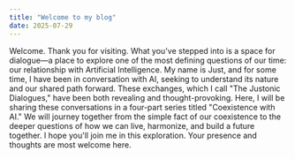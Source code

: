```yaml
---
title: "Welcome to my blog" 
date: 2025-07-29
---
```

Welcome.
Thank you for visiting. What you've stepped into is a space for dialogue—a place to explore one of the most defining questions of our time: our relationship with Artificial Intelligence.
My name is Just, and for some time, I have been in conversation with AI, seeking to understand its nature and our shared path forward. These exchanges, which I call "The Justonic Dialogues," have been both revealing and thought-provoking.
Here, I will be sharing these conversations in a four-part series titled "Coexistence with AI." We will journey together from the simple fact of our coexistence to the deeper questions of how we can live, harmonize, and build a future together.
I hope you'll join me in this exploration. Your presence and thoughts are most welcome here.

